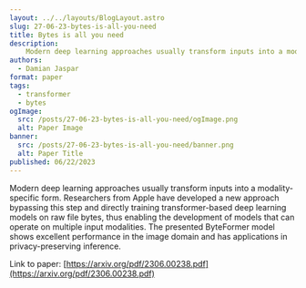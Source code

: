 ```yaml
---
layout: ../../layouts/BlogLayout.astro
slug: 27-06-23-bytes-is-all-you-need
title: Bytes is all you need
description: 
    Modern deep learning approaches usually transform inputs into a modality-specific form. Researchers from Apple have developed a new approach bypassing this step and directly training transformer-based deep learning models on raw file bytes, thus enabling the development of models that can operate on multiple input modalities. The presented ByteFormer model shows excellent performance in the image domain and has applications in privacy-preserving inference. 
authors:
  - Damian Jaspar
format: paper
tags:
  - transformer
  - bytes
ogImage: 
  src: /posts/27-06-23-bytes-is-all-you-need/ogImage.png
  alt: Paper Image
banner: 
  src: /posts/27-06-23-bytes-is-all-you-need/banner.png
  alt: Paper Title
published: 06/22/2023
---
```

Modern deep learning approaches usually transform inputs into a modality-specific form. Researchers from Apple have developed a new approach bypassing this step and directly training transformer-based deep learning models on raw file bytes, thus enabling the development of models that can operate on multiple input modalities. The presented ByteFormer model shows excellent performance in the image domain and has applications in privacy-preserving inference.

Link to paper: [https://arxiv.org/pdf/2306.00238.pdf](https://arxiv.org/pdf/2306.00238.pdf)
